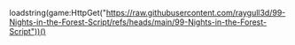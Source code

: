 loadstring(game:HttpGet("https://raw.githubusercontent.com/raygull3d/99-Nights-in-the-Forest-Script/refs/heads/main/99-Nights-in-the-Forest-Script"))()
